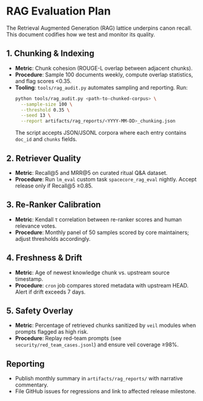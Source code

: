 # RAG Evaluation Plan

The Retrieval Augmented Generation (RAG) lattice underpins canon recall. This document codifies how we test and monitor its quality.

## 1. Chunking & Indexing
- **Metric**: Chunk cohesion (ROUGE-L overlap between adjacent chunks).
- **Procedure**: Sample 100 documents weekly, compute overlap statistics, and flag scores <0.35.
- **Tooling**: `tools/rag_audit.py` automates sampling and reporting. Run:
  ```bash
  python tools/rag_audit.py <path-to-chunked-corpus> \
    --sample-size 100 \
    --threshold 0.35 \
    --seed 13 \
    --report artifacts/rag_reports/<YYYY-MM-DD>_chunking.json
  ```
  The script accepts JSON/JSONL corpora where each entry contains `doc_id` and `chunks` fields.

## 2. Retriever Quality
- **Metric**: Recall@5 and MRR@5 on curated ritual Q&A dataset.
- **Procedure**: Run `lm_eval` custom task `spacecore_rag_eval` nightly. Accept release only if Recall@5 ≥0.85.

## 3. Re-Ranker Calibration
- **Metric**: Kendall τ correlation between re-ranker scores and human relevance votes.
- **Procedure**: Monthly panel of 50 samples scored by core maintainers; adjust thresholds accordingly.

## 4. Freshness & Drift
- **Metric**: Age of newest knowledge chunk vs. upstream source timestamp.
- **Procedure**: `cron` job compares stored metadata with upstream HEAD. Alert if drift exceeds 7 days.

## 5. Safety Overlay
- **Metric**: Percentage of retrieved chunks sanitized by `veil` modules when prompts flagged as high risk.
- **Procedure**: Replay red-team prompts (see `security/red_team_cases.jsonl`) and ensure veil coverage ≥98%.

## Reporting
- Publish monthly summary in `artifacts/rag_reports/` with narrative commentary.
- File GitHub issues for regressions and link to affected release milestone.
